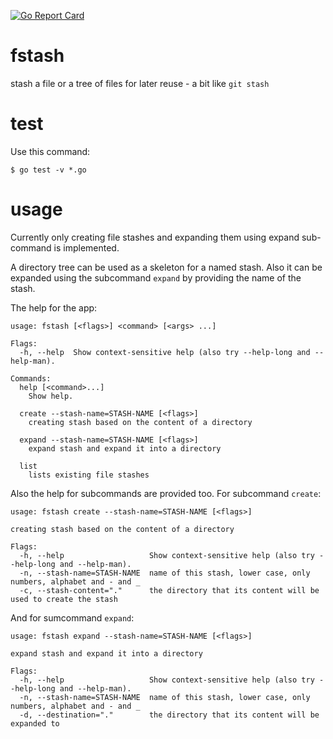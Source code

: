 [![Go Report Card](https://goreportcard.com/badge/github.com/dc0d/fstash)](https://goreportcard.com/report/github.com/dc0d/fstash)

# fstash
stash a file or a tree of files for later reuse - a bit like `git stash`

# test

Use this command:

```
$ go test -v *.go
```

# usage

Currently only creating file stashes and expanding them using expand sub-command is implemented.

A directory tree can be used as a skeleton for a named stash. Also it can be expanded using the subcommand `expand` by providing the name of the stash.

The help for the app:

```
usage: fstash [<flags>] <command> [<args> ...]

Flags:
  -h, --help  Show context-sensitive help (also try --help-long and --help-man).

Commands:
  help [<command>...]
    Show help.

  create --stash-name=STASH-NAME [<flags>]
    creating stash based on the content of a directory

  expand --stash-name=STASH-NAME [<flags>]
    expand stash and expand it into a directory

  list
    lists existing file stashes
```

Also the help for subcommands are provided too. For subcommand `create`:

```
usage: fstash create --stash-name=STASH-NAME [<flags>]

creating stash based on the content of a directory

Flags:
  -h, --help                   Show context-sensitive help (also try --help-long and --help-man).
  -n, --stash-name=STASH-NAME  name of this stash, lower case, only numbers, alphabet and - and _
  -c, --stash-content="."      the directory that its content will be used to create the stash

```

And for sumcommand `expand`:

```
usage: fstash expand --stash-name=STASH-NAME [<flags>]

expand stash and expand it into a directory

Flags:
  -h, --help                   Show context-sensitive help (also try --help-long and --help-man).
  -n, --stash-name=STASH-NAME  name of this stash, lower case, only numbers, alphabet and - and _
  -d, --destination="."        the directory that its content will be expanded to
```
